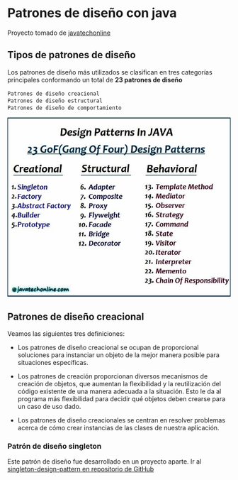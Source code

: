 # Patrones de diseño con java
Proyecto tomado de [javatechonline](https://javatechonline.com/java-design-patterns-java)

## Tipos de patrones de diseño
Los patrones de diseño más utilizados se clasifican en tres categorías principales
conformando un total de **23 patrones de diseño**

```
Patrones de diseño creacional
Patrones de diseño estructural
Patrones de diseño de comportamiento
```

![](JavaDesingPatterns.jpg)

## Patrones de diseño creacional
Veamos las siguientes tres definiciones:

- Los patrones de diseño creacional se ocupan de proporcional soluciones para
  instanciar un objeto de la mejor manera posible para situaciones específicas.


- Los patrones de creación proporcionan diversos mecanismos de creación de objetos, 
  que aumentan la flexibilidad y la reutilización del código existente de una manera 
  adecuada a la situación. Esto le da al programa más flexibilidad para decidir qué 
  objetos deben crearse para un caso de uso dado.


- Los patrones de diseño creacionales se centran en resolver problemas acerca de cómo 
  crear instancias de las clases de nuestra aplicación.

### Patrón de diseño singleton
Este patrón de diseño fue desarrollado en un proyecto aparte. Ir al 
[singleton-design-pattern en repositorio de GitHub](https://github.com/magadiflo/singleton-design-pattern)

### 